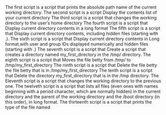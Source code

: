 The first script is  a script that prints the absolute path name of the current working directory.
The second script is a script Display the contents list of your current directory
The third script is  a script that changes the working directory to the user’s home directory
The fourth script is a script that Display current directory contents in a long format
The fifth script is a script that Display current directory contents, including hidden files (starting with .).
The sixth script is a script that Display current directory contents in Long format,with user and group IDs displayed numerically and hidden files (starting with .)
The seventh script is a script that Create a script that creates a directory named my_first_directory in the /tmp/ directory.
The eighth script is a script that Moves the file betty from /tmp/ to /tmp/my_first_directory
The ninth script is a script that Delete the file betty the file betty that is in /tmp/my_first_directory
The tenth script is a script that Delete the directory my_first_directory that is in the /tmp directory.
The Eleventh script is  a script that changes the working directory to the previous one.
The twelveth script is a script that lists all files (even ones with names beginning with a period character, which are normally hidden) in the current directory and the parent of the working directory and the /boot directory (in this order), in long format.
The thirteenth script is a script that prints the type of the file named
